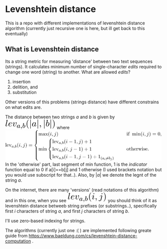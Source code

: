 # Levenshtein distance
This is a repo with different implementations of levenshtein distance algorithm (currently just recursive one is here, but ill get back to this eventually)

## What is Levenshtein distance

Its a string metric for measuring 'distance' between two text sequences (strings). It calculates minimum number of single-character *edits* required to change one word (string) to another.
What are allowed *edits*?
1. insertion 
2. delition, and
3. substitution

Other versions of this problems (strings distance) have different constrains on what edits are.

The distance between two strings *a* and *b* is given by  ![distance](/images/distance.svg) where ![function](/images/levenshtein.svg) 
In the 'otherwise' part, last segment of min function, 1 is the *indicator* function equal to 0 if a[i]==b[j] and 1 otherwise (I used brackets notation but you would use subscript for that..).
Also, by |*a*| we denote the legnt of the string *a*.

On the internet, there are many 'versions' (read notations of this algorithm) and in this one, when you see ![notation](/images/notation.svg) you should think of it as levenshtein distance betweeb string prefixes (or substrings..), specifically first *i* characters of string *a*, and first *j* characters of string *b*.

I'll use zero-based indexing for strings.

The algorithms (currently just one :( ) are implemented following greate guide from https://www.baeldung.com/cs/levenshtein-distance-computation .

